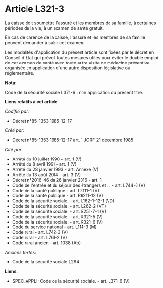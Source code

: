 # Article L321-3

La caisse doit soumettre l'assuré et les membres de sa famille, à certaines périodes de la vie, à un examen de santé
gratuit. 

En cas de carence de la caisse, l'assuré et les membres de sa famille peuvent demander à subir cet examen. 

Les modalités d'application du présent article sont fixées par le décret en Conseil d'Etat qui prévoit toutes mesures utiles
pour éviter le double emploi de cet examen de santé avec toute autre visite de médecine préventive organisée en application
d'une autre disposition législative ou réglementaire.

**Nota:**

Code de la sécurité sociale L371-6 : non application du présent titre.

**Liens relatifs à cet article**

_Codifié par_:

  - Décret n°85-1353 1985-12-17

_Créé par_:

  - Décret n°85-1353 1985-12-17 art. 1 JORF 21 décembre 1985

_Cité par_:

  - Arrêté du 10 juillet 1990 - art. 1 (V)
  - Arrêté du 8 avril 1991 - art. 1 (V)
  - Arrêté du 28 janvier 1993 - art. Annexe (V)
  - Arrêté du 13 août 2014 - art. 3 (V)
  - Décret n°2016-46 du 26 janvier 2016 - art. 1
  - Code de l'entrée et du séjour des étrangers et ... - art. L744-6 (V)
  - Code de la santé publique - art. L3111-1 (V)
  - Code de la santé publique - art. R6211-12 (V)
  - Code de la sécurité sociale. - art. L162-1-12-1 (VD)
  - Code de la sécurité sociale. - art. L262-2 (VT)
  - Code de la sécurité sociale. - art. R251-7-1 (V)
  - Code de la sécurité sociale. - art. R321-5 (V)
  - Code de la sécurité sociale. - art. R321-6 (V)
  - Code du service national - art. L114-3 (M)
  - Code rural - art. L742-3 (V)
  - Code rural - art. L761-2 (V)
  - Code rural ancien - art. 1038 (Ab)

_Anciens textes_:

  - Code de la sécurité sociale L294

**Liens**:

  - SPEC_APPLI: Code de la sécurité sociale. - art. L371-6 (V)
